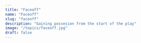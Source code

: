```yaml
---
title: "Faceoff"
name: "Faceoff"
slug: "faceoff"
description: "Gaining possesion from the start of the play"
image: "/topics/faceoff.jpg"
draft: false
---
```


